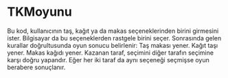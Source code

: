 # TKMoyunu
Bu kod, kullanıcının taş, kağıt ya da makas seçeneklerinden birini girmesini ister. Bilgisayar da bu seçeneklerden rastgele birini seçer. Sonrasında gelen kurallar doğrultusunda oyun sonucu belirlenir:
Taş makası yener.
Kağıt taşı yener.
Makas kağıdı yener.
Kazanan taraf, seçimini diğer tarafın seçimine karşı doğru yapandır. Eğer her iki taraf da aynı seçeneği seçmişse oyun berabere sonuçlanır.
